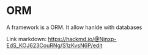 # ORM
A framework is a ORM. It allow hanlde with databases

Link markdown: https://hackmd.io/@Njnxp-EdS_KOJ623CouRNg/S1zKvsN6P/edit

